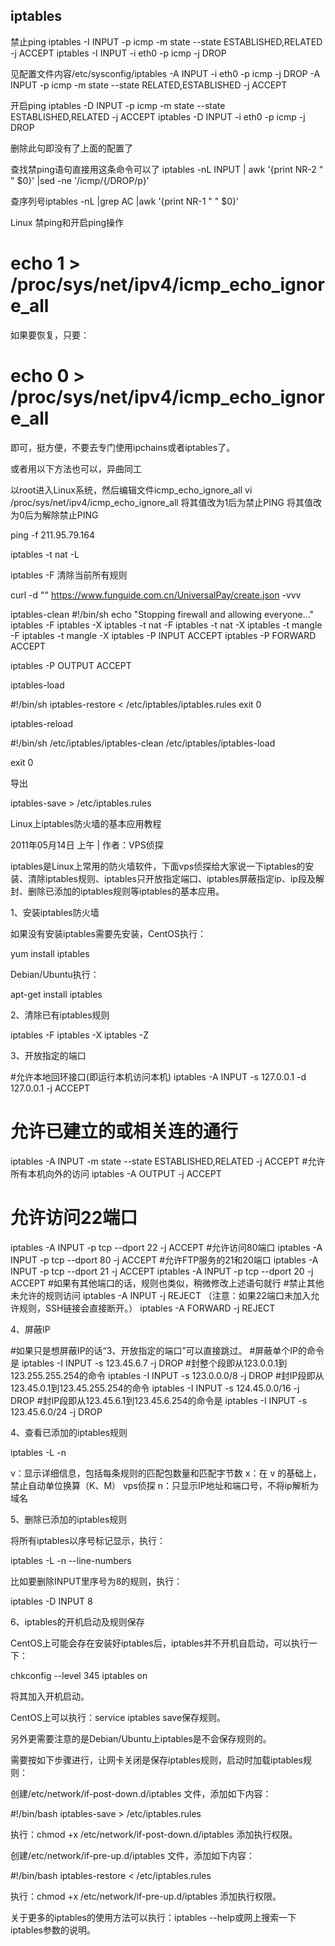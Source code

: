 
iptables
-----


禁止ping
iptables -I INPUT -p icmp  -m state --state ESTABLISHED,RELATED -j ACCEPT
iptables -I INPUT -i eth0 -p icmp -j DROP

见配置文件内容/etc/sysconfig/iptables
-A INPUT -i eth0 -p icmp -j DROP
-A INPUT -p icmp -m state --state RELATED,ESTABLISHED -j ACCEPT

开启ping
iptables -D INPUT  -p icmp  -m state --state ESTABLISHED,RELATED -j ACCEPT
iptables -D INPUT  -i eth0 -p icmp -j DROP

删除此句即没有了上面的配置了



查找禁ping语句直接用这条命令可以了 iptables -nL INPUT |  awk '{print NR-2 " " $0}' |sed -ne '/icmp/{/DROP/p}'

查序列号iptables -nL |grep AC |awk '{print NR-1 " " $0}'

Linux 禁ping和开启ping操作
# echo 1 > /proc/sys/net/ipv4/icmp_echo_ignore_all
如果要恢复，只要：
# echo 0 > /proc/sys/net/ipv4/icmp_echo_ignore_all
即可，挺方便，不要去专门使用ipchains或者iptables了。

或者用以下方法也可以，异曲同工

以root进入Linux系统，然后编辑文件icmp_echo_ignore_all
vi /proc/sys/net/ipv4/icmp_echo_ignore_all
将其值改为1后为禁止PING
将其值改为0后为解除禁止PING

ping -f 211.95.79.164

iptables -t nat -L

iptables -F   清除当前所有规则

curl -d "" https://www.funguide.com.cn/UniversalPay/create.json -vvv

iptables-clean
#!/bin/sh
echo "Stopping firewall and allowing everyone..."
iptables -F
iptables -X
iptables -t nat -F
iptables -t nat -X
iptables -t mangle -F
iptables -t mangle -X
iptables -P INPUT ACCEPT
iptables -P FORWARD ACCEPT

iptables -P OUTPUT ACCEPT

iptables-load

#!/bin/sh
iptables-restore < /etc/iptables/iptables.rules
exit 0

iptables-reload

#!/bin/sh
/etc/iptables/iptables-clean
/etc/iptables/iptables-load

exit 0

导出

iptables-save > /etc/iptables.rules

Linux上iptables防火墙的基本应用教程

2011年05月14日 上午 | 作者：VPS侦探

iptables是Linux上常用的防火墙软件，下面vps侦探给大家说一下iptables的安装、清除iptables规则、iptables只开放指定端口、iptables屏蔽指定ip、ip段及解封、删除已添加的iptables规则等iptables的基本应用。

1、安装iptables防火墙

如果没有安装iptables需要先安装，CentOS执行：

yum install iptables

Debian/Ubuntu执行：

apt-get install iptables

2、清除已有iptables规则

iptables -F
iptables -X
iptables -Z

3、开放指定的端口

#允许本地回环接口(即运行本机访问本机)
iptables -A INPUT -s 127.0.0.1 -d 127.0.0.1 -j ACCEPT
# 允许已建立的或相关连的通行
iptables -A INPUT -m state --state ESTABLISHED,RELATED -j ACCEPT
#允许所有本机向外的访问
iptables -A OUTPUT -j ACCEPT
# 允许访问22端口
iptables -A INPUT -p tcp --dport 22 -j ACCEPT
#允许访问80端口
iptables -A INPUT -p tcp --dport 80 -j ACCEPT
#允许FTP服务的21和20端口
iptables -A INPUT -p tcp --dport 21 -j ACCEPT
iptables -A INPUT -p tcp --dport 20 -j ACCEPT
#如果有其他端口的话，规则也类似，稍微修改上述语句就行
#禁止其他未允许的规则访问
iptables -A INPUT -j REJECT  （注意：如果22端口未加入允许规则，SSH链接会直接断开。）
iptables -A FORWARD -j REJECT

4、屏蔽IP

#如果只是想屏蔽IP的话“3、开放指定的端口”可以直接跳过。
#屏蔽单个IP的命令是
iptables -I INPUT -s 123.45.6.7 -j DROP
#封整个段即从123.0.0.1到123.255.255.254的命令
iptables -I INPUT -s 123.0.0.0/8 -j DROP
#封IP段即从123.45.0.1到123.45.255.254的命令
iptables -I INPUT -s 124.45.0.0/16 -j DROP
#封IP段即从123.45.6.1到123.45.6.254的命令是
iptables -I INPUT -s 123.45.6.0/24 -j DROP

4、查看已添加的iptables规则

iptables -L -n

v：显示详细信息，包括每条规则的匹配包数量和匹配字节数
x：在 v 的基础上，禁止自动单位换算（K、M） vps侦探
n：只显示IP地址和端口号，不将ip解析为域名

5、删除已添加的iptables规则

将所有iptables以序号标记显示，执行：

iptables -L -n --line-numbers

比如要删除INPUT里序号为8的规则，执行：

iptables -D INPUT 8

6、iptables的开机启动及规则保存

CentOS上可能会存在安装好iptables后，iptables并不开机自启动，可以执行一下：

chkconfig --level 345 iptables on

将其加入开机启动。

CentOS上可以执行：service iptables save保存规则。

另外更需要注意的是Debian/Ubuntu上iptables是不会保存规则的。

需要按如下步骤进行，让网卡关闭是保存iptables规则，启动时加载iptables规则：

创建/etc/network/if-post-down.d/iptables 文件，添加如下内容：

#!/bin/bash
iptables-save > /etc/iptables.rules

执行：chmod +x /etc/network/if-post-down.d/iptables 添加执行权限。

创建/etc/network/if-pre-up.d/iptables 文件，添加如下内容：

#!/bin/bash
iptables-restore < /etc/iptables.rules

执行：chmod +x /etc/network/if-pre-up.d/iptables 添加执行权限。

关于更多的iptables的使用方法可以执行：iptables --help或网上搜索一下iptables参数的说明。
